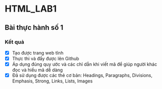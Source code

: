 # HTML_LAB1

## Bài thực hành số 1

### Kết quả
- [x] Tạo được trang web tĩnh
- [x] Thực thi và đẩy được lên Github
- [x] Áp dụng đúng quy ước và các chỉ dẫn khi viết mã để giúp người khác đọc và hiểu mã dễ dàng
- [x] Đã sử dụng được các thẻ cơ bản: Headings, Paragraphs, Divisions, Emphasis, Strong, Links, Lists, Images